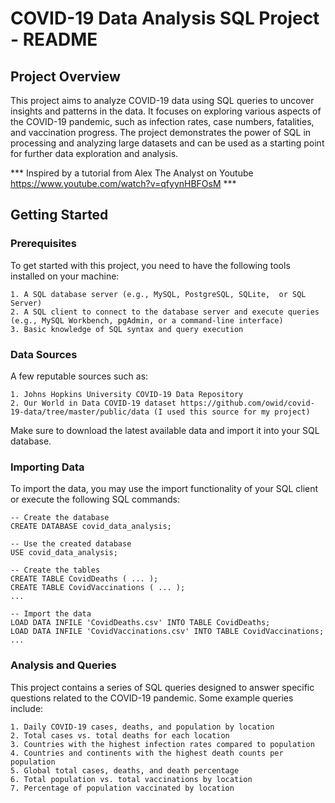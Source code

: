 
# COVID-19 Data Analysis SQL Project - README

## Project Overview
This project aims to analyze COVID-19 data using SQL queries to uncover insights and patterns in the data. It focuses on exploring various aspects of the COVID-19 pandemic, such as infection rates, case numbers, fatalities, and vaccination progress. The project demonstrates the power of SQL in processing and analyzing large datasets and can be used as a starting point for further data exploration and analysis.

*** Inspired by a tutorial from Alex The Analyst on Youtube https://www.youtube.com/watch?v=qfyynHBFOsM ***

## Getting Started
### Prerequisites
To get started with this project, you need to have the following tools installed on your machine:

    1. A SQL database server (e.g., MySQL, PostgreSQL, SQLite,  or SQL Server)
    2. A SQL client to connect to the database server and execute queries (e.g., MySQL Workbench, pgAdmin, or a command-line interface)
    3. Basic knowledge of SQL syntax and query execution



### Data Sources
A few reputable sources such as:

    1. Johns Hopkins University COVID-19 Data Repository
    2. Our World in Data COVID-19 dataset https://github.com/owid/covid-19-data/tree/master/public/data (I used this source for my project)

Make sure to download the latest available data and import it into your SQL database.

### Importing Data
To import the data, you may use the import functionality of your SQL client or execute the following SQL commands:
    
    -- Create the database
    CREATE DATABASE covid_data_analysis;

    -- Use the created database
    USE covid_data_analysis;

    -- Create the tables
    CREATE TABLE CovidDeaths ( ... );
    CREATE TABLE CovidVaccinations ( ... );
    ...

    -- Import the data
    LOAD DATA INFILE 'CovidDeaths.csv' INTO TABLE CovidDeaths;
    LOAD DATA INFILE 'CovidVaccinations.csv' INTO TABLE CovidVaccinations;
    ...



### Analysis and Queries
This project contains a series of SQL queries designed to answer specific questions related to the COVID-19 pandemic. Some example queries include:

    1. Daily COVID-19 cases, deaths, and population by location
    2. Total cases vs. total deaths for each location
    3. Countries with the highest infection rates compared to population
    4. Countries and continents with the highest death counts per population
    5. Global total cases, deaths, and death percentage
    6. Total population vs. total vaccinations by location
    7. Percentage of population vaccinated by location
